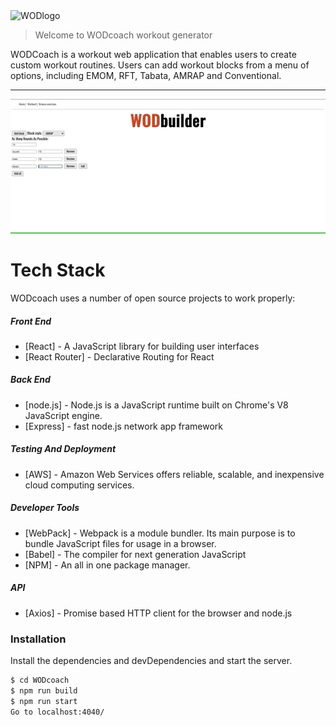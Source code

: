 <img width="335" alt="WODlogo" src="https://user-images.githubusercontent.com/61299111/93688557-48aec480-fa8c-11ea-9efa-40e985fc2dfa.png">

> Welcome to WODcoach workout generator

WODCoach is a workout web application that enables users to create custom workout routines. Users can add workout blocks from a menu of options, including EMOM, RFT, Tabata, AMRAP and Conventional.
_______________________

![Demo](demo/WOD.gif)

# Tech Stack

WODcoach uses a number of open source projects to work properly:

##### Front End

- [React] - A JavaScript library for building user interfaces
- [React Router] - Declarative Routing for React

##### Back End

- [node.js] - Node.js is a JavaScript runtime built on Chrome's V8 JavaScript engine.
- [Express] - fast node.js network app framework

##### Testing And Deployment

- [AWS] - Amazon Web Services offers reliable, scalable, and inexpensive cloud computing services.

##### Developer Tools

- [WebPack] - Webpack is a module bundler. Its main purpose is to bundle JavaScript files for usage in a browser.
- [Babel] - The compiler for next generation JavaScript
- [NPM] - An all in one package manager.

##### API

- [Axios] - Promise based HTTP client for the browser and node.js

### Installation

Install the dependencies and devDependencies and start the server.

```sh
$ cd WODcoach
$ npm run build
$ npm run start
Go to localhost:4040/
```
